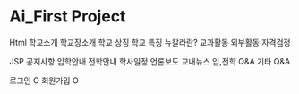 # Ai_First Project

Html
학교소개
학교장소개
학교 상징
학교 특징
뉴칼라란?
교과활동
외부활동
자격검정

JSP
공지사항
입학안내
전학안내
학사일정
언론보도
교내뉴스
입,전학 Q&A
기타 Q&A

로그인 O
회원가입 O

